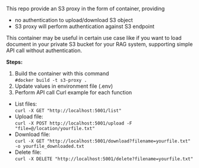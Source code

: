 This repo provide an S3 proxy in the form of container, providing
- no authentication to upload/download S3 object
- S3 proxy will perform authentication against S3 endpoint

This container may be useful in certain use case like if you want to load document in your private S3 bucket for your RAG system, supporting simple API call without authentication.

__Steps:__
1. Build the container with this command <br>
`#docker build -t s3-proxy .`
2. Update values in environment file (.env)
3. Perform API call
Curl example for each function
- List files: <br>
`curl -X GET "http://localhost:5001/list"`
- Upload file: <br>
`curl -X POST http://localhost:5001/upload -F "file=@/location/yourfile.txt"`
- Download file: <br>
`curl -X GET "http://localhost:5001/download?filename=yourfile.txt" -o yourfile_downloaded.txt`
- Delete file: <br>
`curl -X DELETE "http://localhost:5001/delete?filename=yourfile.txt"`
